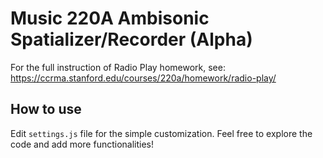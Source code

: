 # Music 220A Ambisonic Spatializer/Recorder (Alpha)

For the full instruction of Radio Play homework, see:
https://ccrma.stanford.edu/courses/220a/homework/radio-play/

## How to use

Edit `settings.js` file for the simple customization. Feel free to explore
the code and add more functionalities!
